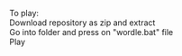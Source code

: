 To play: <br/>
Download repository as zip and extract <br/>
Go into folder and press on "wordle.bat" file <br/>
Play
